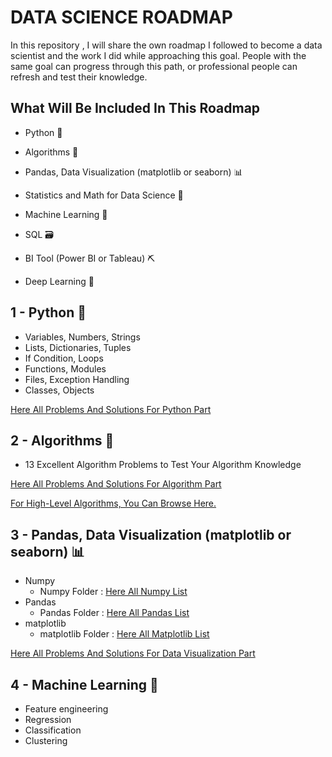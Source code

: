 # DATA SCIENCE ROADMAP 

In this repository , I will share the own roadmap I followed to become a data scientist and the work I did while approaching this goal. People with the same goal can progress through this path, or professional people can refresh and test their knowledge.


## What Will Be Included In This Roadmap

- Python 🐍

- Algorithms 🧩

- Pandas, Data Visualization (matplotlib or seaborn) 📊

- Statistics and Math for Data Science 📏

- Machine Learning 🤖

- SQL 🗃️

- BI Tool (Power BI or Tableau) ⛏️

- Deep Learning 🧠

## 1 - Python 🐍

- Variables, Numbers, Strings
- Lists, Dictionaries, Tuples
- If Condition, Loops
- Functions, Modules
- Files, Exception Handling
- Classes, Objects

[Here All Problems And Solutions For Python Part](https://github.com/EfekanAlpsa/DataScientist-RoadMap/tree/master/1%20-%20Python)

## 2 - Algorithms 🧩

- 13 Excellent Algorithm Problems to Test Your Algorithm Knowledge

[Here All Problems And Solutions For Algorithm Part](https://github.com/EfekanAlpsa/DataScientist-RoadMap/tree/master/2%20-%20Algorithms/Algorithm%20Problems)

[For High-Level Algorithms, You Can Browse Here.](https://github.com/EfekanAlpsa/Algorithms-for-Searching-Sorting-and-Indexing)

## 3 - Pandas, Data Visualization (matplotlib or seaborn) 📊

- Numpy
  - Numpy Folder  : [Here All Numpy List](https://github.com/EfekanAlpsa/DataScientist-RoadMap/tree/master/3%20-%20Pandas%2C%20Data%20Visualization/Numpy)
- Pandas
  - Pandas Folder  : [Here All Pandas List](https://github.com/EfekanAlpsa/DataScientist-RoadMap/tree/master/3%20-%20Pandas%2C%20Data%20Visualization/Pandas)
- matplotlib
  - matplotlib Folder  : [Here All Matplotlib List](https://github.com/EfekanAlpsa/DataScientist-RoadMap/tree/master/3%20-%20Pandas%2C%20Data%20Visualization/Matplotlib)

[Here All Problems And Solutions For Data Visualization Part](https://github.com/EfekanAlpsa/DataScientist-RoadMap/tree/master/3%20-%20Pandas%2C%20Data%20Visualization)

## 4 - Machine Learning 🤖

- Feature engineering
- Regression
- Classification
- Clustering